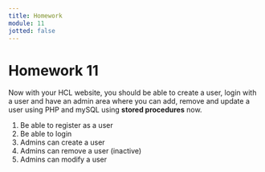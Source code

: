 ```yaml
---
title: Homework
module: 11
jotted: false
---
```


# Homework 11

Now with your HCL website, you should be able to create a user, login with a user and have an admin area where you can add, remove and update a user using  PHP and mySQL using **stored procedures** now.

1. Be able to register as a user
2. Be able to login
3. Admins can create a user
4. Admins can remove a user (inactive)
5. Admins can modify a user

<!--
### For players:

1. They should be able to register, and login/logout
2. Enter, view, and edit the game(s) they play.
3. Enter, view and edit their name, address, phone
4. Enter, view and edit their gamer tag
5. They should be able to subscribe or unsubscribe from correspondence
6. They should be able to change their information including their username and password

### For administrators

1. They should able to login/logout
2. They should able to view all players and their details.
3. They should be able to search for a player by name and/or gamer tag
4. They should be able to run reports on all the players, including games played.
5. They should able to change their information including their username and password

### For both players and admins

1. If they attempt to log in more than three times unsuccessfully, they should be locked out



In this homework, we are going to convert all our database queries into stored procedures.

Specifics:

1. Look at all your queries and ensure that they are protected against SQL Injection Attacks.
2. Look at your input fields and make sure they are protected against any XSS attacks.
3. Create a testing plan that checks the areas that might be affected.
4. Write a short synopsis of your results.
5. Save your files and upload them to your GitHub repository.
6. Turn in your link to Moodle.
-->